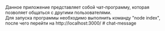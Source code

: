 Данное приложение представляет собой чат-программу, которая позволяет общаться с другими пользователями. <br>
Для запуска программы необходимо выполнить команду "node index", после чего перейти на http://localhost:3000/
#   c h a t - m e s s a g e 
 
 
